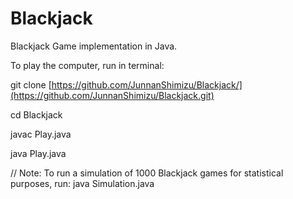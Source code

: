 # Blackjack
Blackjack Game implementation in Java.

To play the computer, run in terminal:

git clone [https://github.com/JunnanShimizu/Blackjack/](https://github.com/JunnanShimizu/Blackjack.git)

cd Blackjack

javac Play.java

java Play.java

// Note: To run a simulation of 1000 Blackjack games for statistical purposes, run: java Simulation.java
